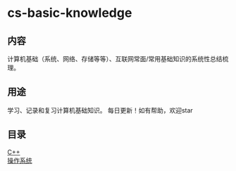 # cs-basic-knowledge
## 内容
计算机基础（系统、网络、存储等等）、互联网常面/常用基础知识的系统性总结梳理。
## 用途
学习、记录和复习计算机基础知识。 每日更新！如有帮助，欢迎star
## 目录
[C++](https://github.com/robotkkk/cs-basic-knowledge/tree/main/cpp)<br>
[操作系统](https://github.com/robotkkk/cs-basic-knowledge/tree/main/os)
